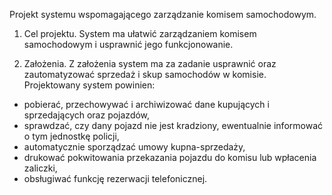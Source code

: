 Projekt systemu wspomagającego zarządzanie komisem samochodowym.

1. Cel projektu.
System ma ułatwić zarządzaniem komisem samochodowym i usprawnić jego funkcjonowanie.

2. Założenia.
Z założenia system ma za zadanie usprawnić oraz zautomatyzować sprzedaż i skup samochodów w komisie. Projektowany system powinien:
- pobierać, przechowywać i archiwizować dane kupujących i sprzedających oraz pojazdów,
- sprawdzać, czy dany pojazd nie jest kradziony, ewentualnie informować o tym jednostkę policji,
- automatycznie sporządzać umowy kupna-sprzedaży,
- drukować pokwitowania przekazania pojazdu do komisu lub wpłacenia zaliczki,
- obsługiwać funkcję rezerwacji telefonicznej.